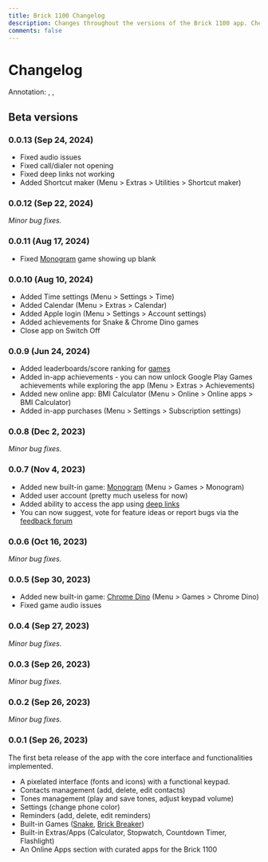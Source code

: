 ```yaml
---
title: Brick 1100 Changelog
description: Changes throughout the versions of the Brick 1100 app. Check the log at this page.
comments: false
---
```


# Changelog

<script setup lang="ts">
import Notation from '@components/misc/brick1100/Notation.vue';
</script>

Annotation: <Notation icon="android" list />, <Notation icon="ios" list />, <Notation icon="premium" list />

## Beta versions

### 0.0.13 (Sep 24, 2024)

- Fixed audio issues
- Fixed call/dialer not opening <Notation icon="ios" />
- Fixed deep links not working <Notation icon="ios" />
- Added Shortcut maker (Menu > Extras > Utilities > Shortcut maker) <Notation icon="android" /><Notation icon="premium" />

### 0.0.12 (Sep 22, 2024)

_Minor bug fixes._

### 0.0.11 (Aug 17, 2024)

- Fixed [Monogram](./games.md#monogram) game showing up blank

### 0.0.10 (Aug 10, 2024)

- Added Time settings (Menu > Settings > Time)
- Added Calendar (Menu > Extras > Calendar)
- Added Apple login (Menu > Settings > Account settings)
- Added achievements for Snake & Chrome Dino games
- Close app on Switch Off

### 0.0.9 (Jun 24, 2024)

- Added leaderboards/score ranking for [games](./games.md)
- Added in-app achievements - you can now unlock Google Play Games achievements while exploring the app (Menu > Extras > Achievements)
- Added new online app: BMI Calculator (Menu > Online > Online apps > BMI Calculator)
- Added in-app purchases (Menu > Settings > Subscription settings)

### 0.0.8 (Dec 2, 2023)

_Minor bug fixes._

### 0.0.7 (Nov 4, 2023)

- Added new built-in game: [Monogram](./games.md#monogram) (Menu > Games > Monogram)
- Added user account (pretty much useless for now)
- Added ability to access the app using [deep links](./deep-links.md)
- You can now suggest, vote for feature ideas or report bugs via the [feedback forum](/brick1100/feedback)

### 0.0.6 (Oct 16, 2023)

_Minor bug fixes._

### 0.0.5 (Sep 30, 2023)

- Added new built-in game: [Chrome Dino](./games.md#chrome-dino) (Menu > Games > Chrome Dino)
- Fixed game audio issues

### 0.0.4 (Sep 27, 2023)

_Minor bug fixes._

### 0.0.3 (Sep 26, 2023)

_Minor bug fixes._

### 0.0.2 (Sep 26, 2023)

_Minor bug fixes._

### 0.0.1 (Sep 26, 2023)

The first beta release of the app with the core interface and functionalities implemented.

- A pixelated interface (fonts and icons) with a functional keypad.
- Contacts management (add, delete, edit contacts)
- Tones management (play and save tones, adjust keypad volume)
- Settings (change phone color)
- Reminders (add, delete, edit reminders)
- Built-in Games ([Snake](./games.md#snake), [Brick Breaker](./games.md#brick-breaker))
- Built-in Extras/Apps (Calculator, Stopwatch, Countdown Timer, Flashlight)
- An Online Apps section with curated apps for the Brick 1100

<a-google-ad />
